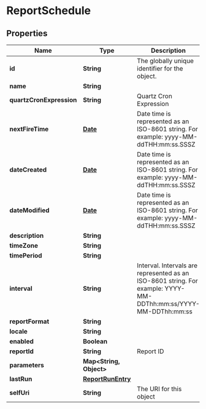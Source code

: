 
# ReportSchedule

## Properties
Name | Type | Description | Notes
------------ | ------------- | ------------- | -------------
**id** | **String** | The globally unique identifier for the object. |  [optional]
**name** | **String** |  |  [optional]
**quartzCronExpression** | **String** | Quartz Cron Expression | 
**nextFireTime** | [**Date**](Date.md) | Date time is represented as an ISO-8601 string. For example: yyyy-MM-ddTHH:mm:ss.SSSZ |  [optional]
**dateCreated** | [**Date**](Date.md) | Date time is represented as an ISO-8601 string. For example: yyyy-MM-ddTHH:mm:ss.SSSZ |  [optional]
**dateModified** | [**Date**](Date.md) | Date time is represented as an ISO-8601 string. For example: yyyy-MM-ddTHH:mm:ss.SSSZ |  [optional]
**description** | **String** |  |  [optional]
**timeZone** | **String** |  |  [optional]
**timePeriod** | **String** |  |  [optional]
**interval** | **String** | Interval. Intervals are represented as an ISO-8601 string. For example: YYYY-MM-DDThh:mm:ss/YYYY-MM-DDThh:mm:ss |  [optional]
**reportFormat** | **String** |  |  [optional]
**locale** | **String** |  |  [optional]
**enabled** | **Boolean** |  |  [optional]
**reportId** | **String** | Report ID | 
**parameters** | **Map&lt;String, Object&gt;** |  |  [optional]
**lastRun** | [**ReportRunEntry**](ReportRunEntry.md) |  |  [optional]
**selfUri** | **String** | The URI for this object |  [optional]



